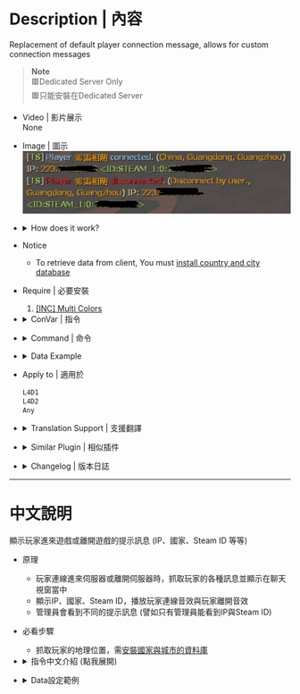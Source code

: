 # Description | 內容
Replacement of default player connection message, allows for custom connection messages

> __Note__ <br/>
🟥Dedicated Server Only<br/>
🟥只能安裝在Dedicated Server

* Video | 影片展示
<br/>None

* Image | 圖示
	<br/>![cannounce_1](image/cannounce_1.jpg)

* <details><summary>How does it work?</summary>

	* Display player connected and disconnected message
</details>

* Notice
	* To retrieve data from client, You must [install country and city database](https://github.com/fbef0102/Game-Private_Plugin/tree/main/Tutorial_%E6%95%99%E5%AD%B8%E5%8D%80/English/Server/Install_Other_File#country-and-city-database)

* Require | 必要安裝
	1. [[INC] Multi Colors](https://github.com/fbef0102/L4D1_2-Plugins/releases/tag/Multi-Colors)

* <details><summary>ConVar | 指令</summary>

	* cfg\sourcemod\cannounce.cfg
		```php
		// If 1, Display if player is admin on connect/disconnect message (allows the {PLAYERTYPE} placeholder)
		sm_ca_display_admin "1"

		// shows standard player connected message
		sm_ca_showstandard "0"

		// displays enhanced message when player connects
		sm_ca_showenhanced "1"

		// Plays a specified (sm_ca_playsoundfile) sound on player connect
		sm_ca_playsound "1"

		// Sound to play on player discconnect if sm_ca_playdiscsound = 1
		sm_ca_playdiscsoundfile "ambient\alarms\perimeter_alarm.wav"

		// Time to ignore all player join sounds on a map load
		sm_ca_mapstartnosound "30.0"

		// shows standard player discconnected message
		sm_ca_showstandarddisc "0"

		// displays enhanced message when player disconnects
		sm_ca_showenhanceddisc "1"

		// Plays a specified (sm_ca_playdiscsoundfile) sound on player discconnect
		sm_ca_playdiscsound "0"

		// Sound to play on player connect if sm_ca_playsound = 1
		sm_ca_playsoundfile "ambient\alarms\klaxon1.wav"

		// displays a different enhanced message to admin players (ADMFLAG_GENERIC)
		sm_ca_showenhancedadmins "1"
		```
</details>

* <details><summary>Command | 命令</summary>

	None
</details>

* <details><summary>Data Example</summary>

	* [data\cannounce_settings.txt](data\cannounce_settings.txt)
		> Manual in this file, click for more details...
</details>

* Apply to | 適用於
	```
	L4D1
	L4D2
	Any
	```

* <details><summary>Translation Support | 支援翻譯</summary>

	```
	English
	繁體中文
	简体中文
	Русский
	```
</details>

* <details><summary>Similar Plugin | 相似插件</summary>

	1. [l4d_playerjoining](https://github.com/fbef0102/Game-Private_Plugin/tree/main/Plugin_%E6%8F%92%E4%BB%B6/Server_伺服器/l4d_playerjoining): Informs other players when a client connects to the server and changes teams.while player joins the server
    	> 當玩家更換隊伍、連線、離開伺服器之時，通知所有玩家 (簡單版的提示)
</details>

* <details><summary>Changelog | 版本日誌</summary>

	* v2.1 (2024-11-7)
		* Update sm 1.12
		* Update cvars

	* v2.0 (2022-12-1)
        * Remove GeoIPCity (GeoIP2 is now included with SourceMod 1.11.6703.)
		* Remove player custom message (No one cares about it!)

	* v1.9
        * Remake Code

	* v1.8
        * [Original Plugin by Arg!](https://forums.alliedmods.net/showthread.php?t=77306)
</details>

- - - -
# 中文說明
顯示玩家進來遊戲或離開遊戲的提示訊息 (IP、國家、Steam ID 等等)

* 原理
    * 玩家連線進來伺服器或離開伺服器時，抓取玩家的各種訊息並顯示在聊天視窗當中
    * 顯示IP、國家、Steam ID，播放玩家連線音效與玩家離開音效
	* 管理員會看到不同的提示訊息 (譬如只有管理員能看到IP與Steam ID)

* 必看步驟
	* 抓取玩家的地理位置，需[安裝國家與城市的資料庫](https://github.com/fbef0102/Game-Private_Plugin/tree/main/Tutorial_%E6%95%99%E5%AD%B8%E5%8D%80/Chinese_%E7%B9%81%E9%AB%94%E4%B8%AD%E6%96%87/Server/%E5%AE%89%E8%A3%9D%E5%85%B6%E4%BB%96%E6%AA%94%E6%A1%88%E6%95%99%E5%AD%B8#%E5%AE%89%E8%A3%9D%E5%9C%8B%E5%AE%B6%E8%88%87%E5%9F%8E%E5%B8%82%E7%9A%84%E8%B3%87%E6%96%99%E5%BA%AB)

* <details><summary>指令中文介紹 (點我展開)</summary>

	* cfg\sourcemod\cannounce.cfg
		```php
		// 為1時，顯示該玩家是否為管理員 (data文件必須寫入{PLAYERTYPE})
		sm_ca_display_admin "1"

		// 為1時，玩家連線進來伺服器時，顯示遊戲內建的訊息
		sm_ca_showstandard "0"

		// 為1時，玩家連線進來伺服器時，顯示各種訊息
		sm_ca_showenhanced "1"

		// 為1時，玩家連線進來伺服器時，播放音效
		sm_ca_playsound "1"

		// 玩家連線進來伺服器時所播放的音效 (路徑相對於sound資料夾)
		sm_ca_playdiscsoundfile "ambient\alarms\perimeter_alarm.wav"

		// 地圖載入後30秒內 不要播放連線音效
		sm_ca_mapstartnosound "30.0"

		// 為1時，玩家離開伺服器時，顯示遊戲內建的訊息
		sm_ca_showstandarddisc "0"

		// 為1時，玩家離開伺服器時，顯示各種訊息
		sm_ca_showenhanceddisc "1"

		// 為1時，玩家離開伺服器時，播放音效
		sm_ca_playdiscsound "0"

		// 玩家離開伺服器時所播放的音效 (路徑相對於sound資料夾)
		sm_ca_playsoundfile "ambient\alarms\klaxon1.wav"

		// 為1時，給管理員顯示不同的玩家訊息 (權限所需: ADMFLAG_GENERIC)
		// (譬如只有管理員能看到玩家的IP與Steam ID)
		sm_ca_showenhancedadmins "1"
		```
</details>

* <details><summary>Data設定範例</summary>

	* [data\cannounce_settings.txt](data\cannounce_settings.txt)
		> 內有中文說明，可點擊查看
</details>


